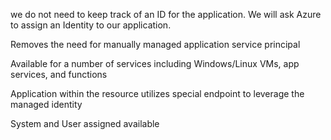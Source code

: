 we do not need to keep track of an ID for the application. We will ask Azure to assign an Identity to our application.

Removes the need for manually managed application service principal

Available for a number of services including Windows/Linux VMs, app services, and functions

Application within the resource utilizes special endpoint to leverage the managed identity

System and User assigned available

